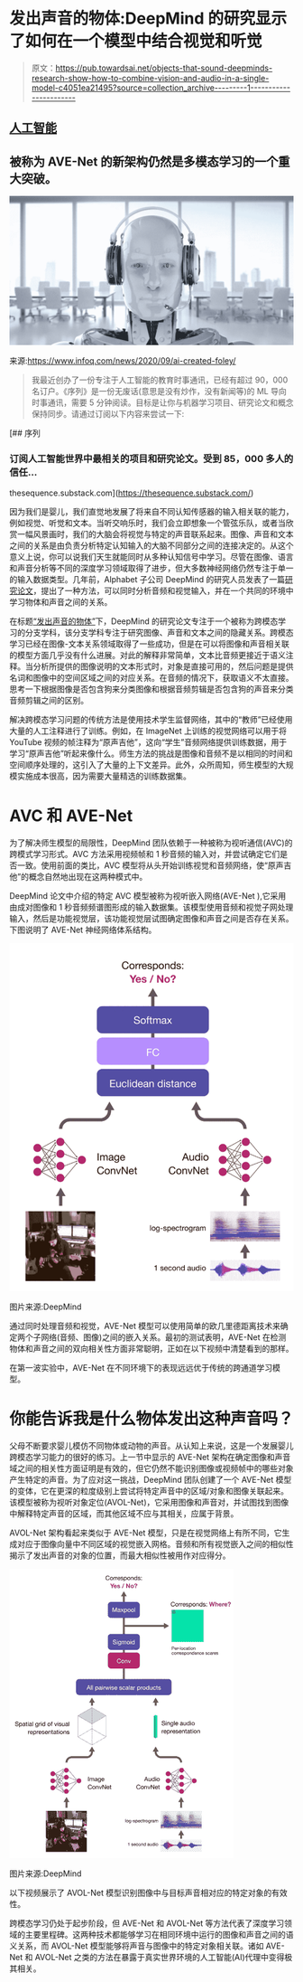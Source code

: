 # 发出声音的物体:DeepMind 的研究显示了如何在一个模型中结合视觉和听觉

> 原文：<https://pub.towardsai.net/objects-that-sound-deepminds-research-show-how-to-combine-vision-and-audio-in-a-single-model-c4051ea21495?source=collection_archive---------1----------------------->

## [人工智能](https://towardsai.net/p/category/artificial-intelligence)

## 被称为 AVE-Net 的新架构仍然是多模态学习的一个重大突破。

![](img/fa152b27d6fdbbbfaa90dc8ba0e95cab.png)

来源:https://www.infoq.com/news/2020/09/ai-created-foley/

> 我最近创办了一份专注于人工智能的教育时事通讯，已经有超过 90，000 名订户。《序列》是一份无废话(意思是没有炒作，没有新闻等)的 ML 导向时事通讯，需要 5 分钟阅读。目标是让你与机器学习项目、研究论文和概念保持同步。请通过订阅以下内容来尝试一下:

[](https://thesequence.substack.com/) [## 序列

### 订阅人工智能世界中最相关的项目和研究论文。受到 85，000 多人的信任…

thesequence.substack.com](https://thesequence.substack.com/) 

因为我们是婴儿，我们直觉地发展了将来自不同认知传感器的输入相关联的能力，例如视觉、听觉和文本。当听交响乐时，我们会立即想象一个管弦乐队，或者当欣赏一幅风景画时，我们的大脑会将视觉与特定的声音联系起来。图像、声音和文本之间的关系是由负责分析特定认知输入的大脑不同部分之间的连接决定的。从这个意义上说，你可以说我们天生就能同时从多种认知信号中学习。尽管在图像、语言和声音分析等不同的深度学习领域取得了进步，但大多数神经网络仍然专注于单一的输入数据类型。几年前，Alphabet 子公司 DeepMind 的研究人员发表了一篇[研究论文](https://arxiv.org/abs/1712.06651)，提出了一种方法，可以同时分析音频和视觉输入，并在一个共同的环境中学习物体和声音之间的关系。

在标题[“发出声音的物体”](https://arxiv.org/abs/1712.06651)下，DeepMind 的研究论文专注于一个被称为跨模态学习的分支学科，该分支学科专注于研究图像、声音和文本之间的隐藏关系。跨模态学习已经在图像-文本关系领域取得了一些成功，但是在可以将图像和声音相关联的模型方面几乎没有什么进展。对此的解释非常简单，文本比音频更接近于语义注释。当分析所提供的图像说明的文本形式时，对象是直接可用的，然后问题是提供名词和图像中的空间区域之间的对应关系。在音频的情况下，获取语义不太直接。思考一下根据图像是否包含狗来分类图像和根据音频剪辑是否包含狗的声音来分类音频剪辑之间的区别。

解决跨模态学习问题的传统方法是使用技术学生监督网络，其中的“教师”已经使用大量的人工注释进行了训练。例如，在 ImageNet 上训练的视觉网络可以用于将 YouTube 视频的帧注释为“原声吉他”，这向“学生”音频网络提供训练数据，用于学习“原声吉他”听起来像什么。师生方法的挑战是图像和音频不是以相同的时间和空间顺序处理的，这引入了大量的上下文差异。此外，众所周知，师生模型的大规模实施成本很高，因为需要大量精选的训练数据集。

# AVC 和 AVE-Net

为了解决师生模型的局限性，DeepMind 团队依赖于一种被称为视听通信(AVC)的跨模式学习形式。AVC 方法采用视频帧和 1 秒音频的输入对，并尝试确定它们是否一致。使用前面的类比，AVC 模型将从头开始训练视觉和音频网络，使“原声吉他”的概念自然地出现在这两种模式中。

DeepMind 论文中介绍的特定 AVC 模型被称为视听嵌入网络(AVE-Net ),它采用由成对图像和 1 秒音频频谱图形成的输入数据集。该模型使用音频和视觉子网处理输入，然后是功能视觉层，该功能视觉层试图确定图像和声音之间是否存在关系。下图说明了 AVE-Net 神经网络体系结构。

![](img/095fcacfc596b8e0ce02da4dea0e2a2f.png)

图片来源:DeepMind

通过同时处理音频和视觉，AVE-Net 模型可以使用简单的欧几里德距离技术来确定两个子网络(音频、图像)之间的嵌入关系。最初的测试表明，AVE-Net 在检测物体和声音之间的双向相关性方面非常聪明，正如在以下视频中清楚看到的那样。

在第一波实验中，AVE-Net 在不同环境下的表现远远优于传统的跨通道学习模型。

# 你能告诉我是什么物体发出这种声音吗？

父母不断要求婴儿模仿不同物体或动物的声音。从认知上来说，这是一个发展婴儿跨模态学习能力的很好的练习。上一节中显示的 AVE-Net 架构在确定图像和声音域之间的相关性方面证明是有效的，但它仍然不能识别图像或视频帧中的哪些对象产生特定的声音。为了应对这一挑战，DeepMind 团队创建了一个 AVE-Net 模型的变体，它在更深的粒度级别上尝试将特定声音中的区域/对象和图像关联起来。该模型被称为视听对象定位(AVOL-Net)，它采用图像和声音对，并试图找到图像中解释特定声音的区域，而其他区域不应与其相关，应属于背景。

AVOL-Net 架构看起来类似于 AVE-Net 模型，只是在视觉网络上有所不同，它生成对应于图像向量中不同区域的视觉嵌入网格。音频和所有视觉嵌入之间的相似性揭示了发出声音的对象的位置，而最大相似性被用作对应得分。

![](img/1d3e351b8ace457417dd1886d3dc00c3.png)

图片来源:DeepMind

以下视频展示了 AVOL-Net 模型识别图像中与目标声音相对应的特定对象的有效性。

跨模态学习仍处于起步阶段，但 AVE-Net 和 AVOL-Net 等方法代表了深度学习领域的主要里程碑。这两种技术都能够学习在相同环境中运行的图像和声音之间的语义关系，而 AVOL-Net 模型能够将声音与图像中的特定对象相关联。诸如 AVE-Net 和 AVOL-Net 之类的方法在暴露于真实世界环境的人工智能(AI)代理中变得极其相关。
